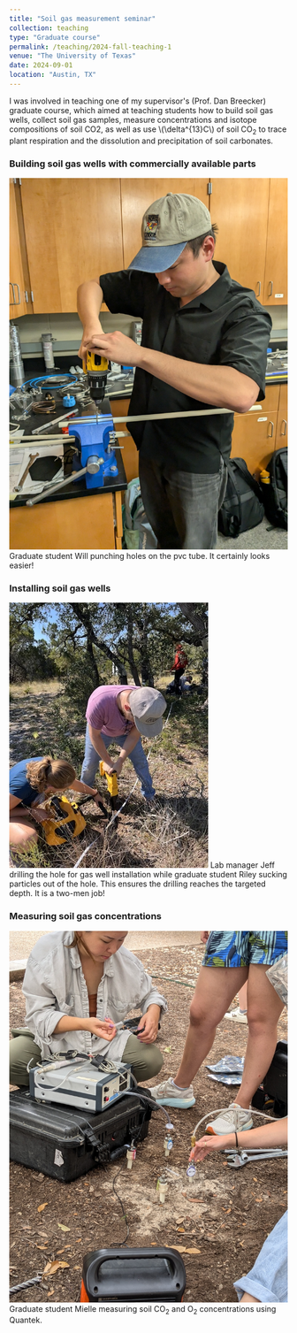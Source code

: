 ```yaml
---
title: "Soil gas measurement seminar"
collection: teaching
type: "Graduate course"
permalink: /teaching/2024-fall-teaching-1
venue: "The University of Texas"
date: 2024-09-01
location: "Austin, TX"
---
```


I was involved in teaching one of my supervisor's (Prof. Dan Breecker) graduate course, which aimed at teaching students how to build soil gas wells, collect soil gas samples, measure concentrations and isotope compositions of soil CO2, as well as use \\(\delta^{13}C\\) of soil CO<sub>2</sub> to trace plant respiration and the dissolution and precipitation of soil carbonates. 

### Building soil gas wells with commercially available parts

![making wells](/images/teaching/pvc_well.jpg)
Graduate student Will punching holes on the pvc tube. It certainly looks easier!  

### Installing soil gas wells

![install wells](/images/teaching/well_install2.jpeg)
Lab manager Jeff drilling the hole for gas well installation while graduate student Riley sucking particles out of the hole. This ensures the drilling reaches the targeted depth. It is a two-men job! 

### Measuring soil gas concentrations

![install wells](/images/teaching/gas_measuring.jpg)
Graduate student Mielle measuring soil CO<sub>2</sub> and O<sub>2</sub> concentrations using Quantek. 




